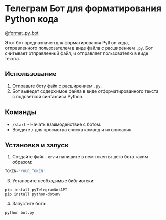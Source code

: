 # Телеграм Бот для форматирования Python кода

[@format_py_bot](https://t.me/format_py_bot "Телеграм бот")

Этот бот предназначен для форматирования Python кода, отправленного пользователем в виде файла с расширением `.py`. Бот считывает отправленный файл, и отправляет пользователю в виде текста.

## Использование

1. Отправьте боту файл с расширением `.py`.
2. Бот выведет содержимое файла в виде отформатированного текста с подсветкой синтаксиса Python.

## Команды

- `/start` - Начать взаимодействие с ботом.
- Введите `/` для просмотра списка команд и их описания.

## Установка и запуск

1. Создайте файл `.env` и напишите в нем токен вашего бота таким образом:

```python
TOKEN='YOUR_TOKEN'
```

3. Установите необходимые библиотеки:

```
pip install pyTelegramBotAPI
pip install python-dotenv
```

4. Запустите бота:

```
python bot.py
```
